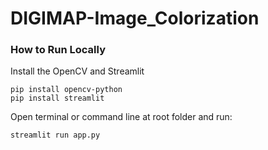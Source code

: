 # DIGIMAP-Image_Colorization

### How to Run Locally

Install the OpenCV and Streamlit

```
pip install opencv-python
pip install streamlit
```

Open terminal or command line at root folder and run:

```
streamlit run app.py
```
